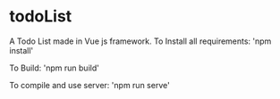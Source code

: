 # todoList
A Todo List made in Vue js framework.
To Install all requirements: 'npm install'

To Build: 'npm run build'

To compile and use server: 'npm run serve'

